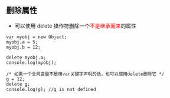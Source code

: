 ## 删除属性

- 可以使用 delete 操作符删除一个<font color=#ff0000>不是继承而来</font>的属性

```
var myobj = new Object;
myobj.a = 5;
myobj.b = 12;

delete myobj.a;
console.log(myobj);

/* 如果一个全局变量不是用var关键字声明的话，也可以使用delete删除它 */
g = 12;
delete g;
console.log(g); //g is not defined

```
